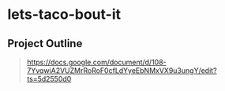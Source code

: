 # lets-taco-bout-it

## Project Outline

> https://docs.google.com/document/d/108-7YvqwiA2VUZMrRoRoF0cfLdYyeEbNMxVX9u3ungY/edit?ts=5d2550d0

